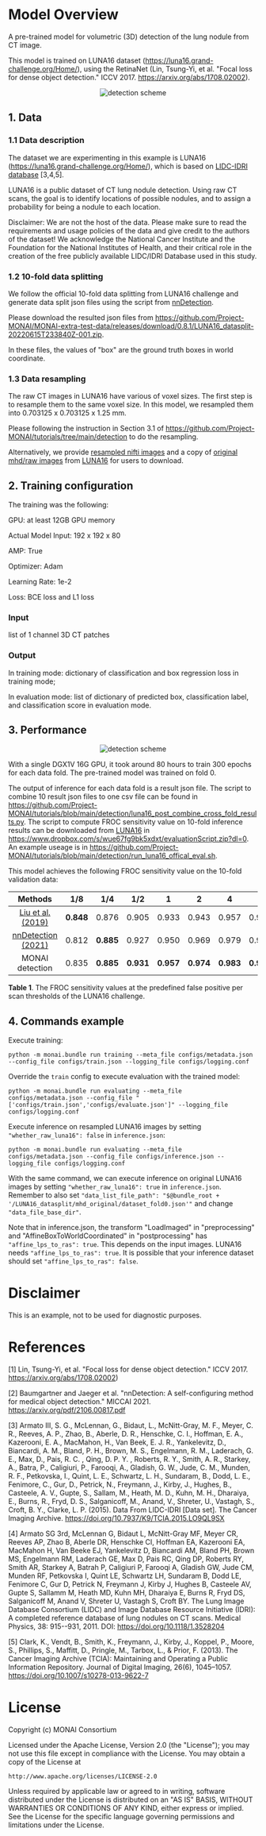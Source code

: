 # Model Overview
A pre-trained model for volumetric (3D) detection of the lung nodule from CT image.

This model is trained on LUNA16 dataset (https://luna16.grand-challenge.org/Home/), using the RetinaNet (Lin, Tsung-Yi, et al. "Focal loss for dense object detection." ICCV 2017. https://arxiv.org/abs/1708.02002).

<p align="center">
  <img src="https://developer.download.nvidia.com/assets/Clara/Images/monai_retinanet_detection_workflow.png" alt="detection scheme")
</p>

## 1. Data
### 1.1 Data description
The dataset we are experimenting in this example is LUNA16 (https://luna16.grand-challenge.org/Home/), which is based on [LIDC-IDRI database](https://wiki.cancerimagingarchive.net/display/Public/LIDC-IDRI) [3,4,5].

LUNA16 is a public dataset of CT lung nodule detection. Using raw CT scans, the goal is to identify locations of possible nodules, and to assign a probability for being a nodule to each location.

Disclaimer: We are not the host of the data. Please make sure to read the requirements and usage policies of the data and give credit to the authors of the dataset! We acknowledge the National Cancer Institute and the Foundation for the National Institutes of Health, and their critical role in the creation of the free publicly available LIDC/IDRI Database used in this study.

### 1.2 10-fold data splitting
We follow the official 10-fold data splitting from LUNA16 challenge and generate data split json files using the script from [nnDetection](https://github.com/MIC-DKFZ/nnDetection/blob/main/projects/Task016_Luna/scripts/prepare.py).

Please download the resulted json files from https://github.com/Project-MONAI/MONAI-extra-test-data/releases/download/0.8.1/LUNA16_datasplit-20220615T233840Z-001.zip.

In these files, the values of "box" are the ground truth boxes in world coordinate.

### 1.3 Data resampling
The raw CT images in LUNA16 have various of voxel sizes. The first step is to resample them to the same voxel size.
In this model, we resampled them into 0.703125 x 0.703125 x 1.25 mm.

Please following the instruction in Section 3.1 of https://github.com/Project-MONAI/tutorials/tree/main/detection to do the resampling.

Alternatively, we provide [resampled nifti images](https://drive.google.com/drive/folders/1JozrufA1VIZWJIc5A1EMV3J4CNCYovKK?usp=share_link) and a copy of [original mhd/raw images](https://drive.google.com/drive/folders/1-enN4eNEnKmjltevKg3W2V-Aj0nriQWE?usp=share_link) from [LUNA16](https://luna16.grand-challenge.org/Home/) for users to download.

## 2. Training configuration
The training was the following:

GPU: at least 12GB GPU memory

Actual Model Input: 192 x 192 x 80

AMP: True

Optimizer: Adam

Learning Rate: 1e-2

Loss: BCE loss and L1 loss

### Input
list of 1 channel 3D CT patches

### Output
In training mode: dictionary of classification and box regression loss in training mode;

In evaluation mode: list of dictionary of predicted box, classification label, and classification score in evaluation mode.

## 3. Performance
<p align="center">
  <img src="https://developer.download.nvidia.com/assets/Clara/Images/monai_retinanet_detection_train_and_val_metrics.png" alt="detection scheme")
</p>

With a single DGX1V 16G GPU, it took around 80 hours to train 300 epochs for each data fold. The pre-trained model was trained on fold 0.

The output of inference for each data fold is a result json file. The script to combine 10 result json files to one csv file can be found in https://github.com/Project-MONAI/tutorials/blob/main/detection/luna16_post_combine_cross_fold_results.py.
The script to compute FROC sensitivity value on 10-fold inference results can be downloaded from [LUNA16](https://luna16.grand-challenge.org/Evaluation/) in https://www.dropbox.com/s/wue67fg9bk5xdxt/evaluationScript.zip?dl=0. An example useage is in https://github.com/Project-MONAI/tutorials/blob/main/detection/run_luna16_offical_eval.sh.

This model achieves the following FROC sensitivity value on the 10-fold validation data:

| Methods             | 1/8   | 1/4   | 1/2   | 1     | 2     | 4     | 8     |
| :---:               | :---: | :---: | :---: | :---: | :---: | :---: | :---: |
| [Liu et al. (2019)](https://arxiv.org/pdf/1906.03467.pdf)   | **0.848** | 0.876 | 0.905 | 0.933 | 0.943 | 0.957 | 0.970 |
| [nnDetection (2021)](https://arxiv.org/pdf/2106.00817.pdf)  | 0.812 | **0.885** | 0.927 | 0.950 | 0.969 | 0.979 | 0.985 |
| MONAI detection     | 0.835 | **0.885** | **0.931** | **0.957** | **0.974** | **0.983** | **0.988** |

**Table 1**. The FROC sensitivity values at the predefined false positive per scan thresholds of the LUNA16 challenge.


## 4. Commands example
Execute training:
```
python -m monai.bundle run training --meta_file configs/metadata.json --config_file configs/train.json --logging_file configs/logging.conf
```

Override the `train` config to execute evaluation with the trained model:
```
python -m monai.bundle run evaluating --meta_file configs/metadata.json --config_file "['configs/train.json','configs/evaluate.json']" --logging_file configs/logging.conf
```

Execute inference on resampled LUNA16 images by setting `"whether_raw_luna16": false` in `inference.json`:
```
python -m monai.bundle run evaluating --meta_file configs/metadata.json --config_file configs/inference.json --logging_file configs/logging.conf
```
With the same command, we can execute inference on original LUNA16 images by setting `"whether_raw_luna16": true` in `inference.json`. Remember to also set `"data_list_file_path": "$@bundle_root + '/LUNA16_datasplit/mhd_original/dataset_fold0.json'"` and change `"data_file_base_dir"`.

Note that in inference.json, the transform "LoadImaged" in "preprocessing" and "AffineBoxToWorldCoordinated" in "postprocessing" has `"affine_lps_to_ras": true`.
This depends on the input images. LUNA16 needs `"affine_lps_to_ras": true`.
It is possible that your inference dataset should set `"affine_lps_to_ras": false`.


# Disclaimer
This is an example, not to be used for diagnostic purposes.

# References
[1] Lin, Tsung-Yi, et al. "Focal loss for dense object detection." ICCV 2017. https://arxiv.org/abs/1708.02002)

[2] Baumgartner and Jaeger et al. "nnDetection: A self-configuring method for medical object detection." MICCAI 2021. https://arxiv.org/pdf/2106.00817.pdf

[3] Armato III, S. G., McLennan, G., Bidaut, L., McNitt-Gray, M. F., Meyer, C. R., Reeves, A. P., Zhao, B., Aberle, D. R., Henschke, C. I., Hoffman, E. A., Kazerooni, E. A., MacMahon, H., Van Beek, E. J. R., Yankelevitz, D., Biancardi, A. M., Bland, P. H., Brown, M. S., Engelmann, R. M., Laderach, G. E., Max, D., Pais, R. C. , Qing, D. P. Y. , Roberts, R. Y., Smith, A. R., Starkey, A., Batra, P., Caligiuri, P., Farooqi, A., Gladish, G. W., Jude, C. M., Munden, R. F., Petkovska, I., Quint, L. E., Schwartz, L. H., Sundaram, B., Dodd, L. E., Fenimore, C., Gur, D., Petrick, N., Freymann, J., Kirby, J., Hughes, B., Casteele, A. V., Gupte, S., Sallam, M., Heath, M. D., Kuhn, M. H., Dharaiya, E., Burns, R., Fryd, D. S., Salganicoff, M., Anand, V., Shreter, U., Vastagh, S., Croft, B. Y., Clarke, L. P. (2015). Data From LIDC-IDRI [Data set]. The Cancer Imaging Archive. https://doi.org/10.7937/K9/TCIA.2015.LO9QL9SX

[4] Armato SG 3rd, McLennan G, Bidaut L, McNitt-Gray MF, Meyer CR, Reeves AP, Zhao B, Aberle DR, Henschke CI, Hoffman EA, Kazerooni EA, MacMahon H, Van Beeke EJ, Yankelevitz D, Biancardi AM, Bland PH, Brown MS, Engelmann RM, Laderach GE, Max D, Pais RC, Qing DP, Roberts RY, Smith AR, Starkey A, Batrah P, Caligiuri P, Farooqi A, Gladish GW, Jude CM, Munden RF, Petkovska I, Quint LE, Schwartz LH, Sundaram B, Dodd LE, Fenimore C, Gur D, Petrick N, Freymann J, Kirby J, Hughes B, Casteele AV, Gupte S, Sallamm M, Heath MD, Kuhn MH, Dharaiya E, Burns R, Fryd DS, Salganicoff M, Anand V, Shreter U, Vastagh S, Croft BY.  The Lung Image Database Consortium (LIDC) and Image Database Resource Initiative (IDRI): A completed reference database of lung nodules on CT scans. Medical Physics, 38: 915--931, 2011. DOI: https://doi.org/10.1118/1.3528204

[5] Clark, K., Vendt, B., Smith, K., Freymann, J., Kirby, J., Koppel, P., Moore, S., Phillips, S., Maffitt, D., Pringle, M., Tarbox, L., & Prior, F. (2013). The Cancer Imaging Archive (TCIA): Maintaining and Operating a Public Information Repository. Journal of Digital Imaging, 26(6), 1045–1057. https://doi.org/10.1007/s10278-013-9622-7

# License
Copyright (c) MONAI Consortium

Licensed under the Apache License, Version 2.0 (the "License");
you may not use this file except in compliance with the License.
You may obtain a copy of the License at

    http://www.apache.org/licenses/LICENSE-2.0

Unless required by applicable law or agreed to in writing, software
distributed under the License is distributed on an "AS IS" BASIS,
WITHOUT WARRANTIES OR CONDITIONS OF ANY KIND, either express or implied.
See the License for the specific language governing permissions and
limitations under the License.
